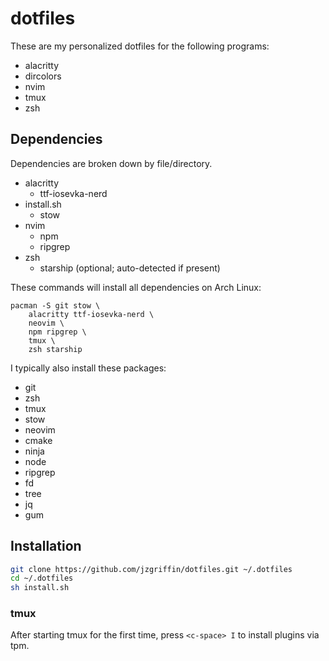 # dotfiles

These are my personalized dotfiles for the following programs:
- alacritty
- dircolors
- nvim
- tmux
- zsh

## Dependencies

Dependencies are broken down by file/directory.

- alacritty
  - ttf-iosevka-nerd
- install.sh
  - stow
- nvim
  - npm
  - ripgrep
- zsh
  - starship (optional; auto-detected if present)

These commands will install all dependencies on Arch Linux:
```
pacman -S git stow \
    alacritty ttf-iosevka-nerd \
    neovim \
    npm ripgrep \
    tmux \
    zsh starship
```

I typically also install these packages:

- git
- zsh
- tmux
- stow
- neovim
- cmake
- ninja
- node
- ripgrep
- fd
- tree
- jq
- gum

## Installation

```sh
git clone https://github.com/jzgriffin/dotfiles.git ~/.dotfiles
cd ~/.dotfiles
sh install.sh
```

### tmux

After starting tmux for the first time, press `<c-space> I` to install
plugins via tpm.
